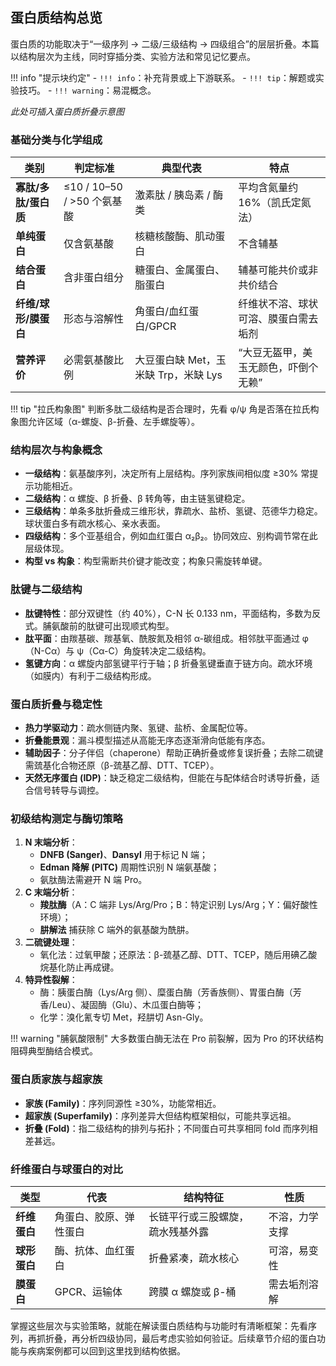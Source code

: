 ## 蛋白质结构总览

蛋白质的功能取决于“一级序列 → 二级/三级结构 → 四级组合”的层层折叠。本篇以结构层次为主线，同时穿插分类、实验方法和常见记忆要点。

!!! info "提示块约定"
    - `!!! info`：补充背景或上下游联系。
    - `!!! tip`：解题或实验技巧。
    - `!!! warning`：易混概念。

*此处可插入蛋白质折叠示意图*

### 基础分类与化学组成

| 类别 | 判定标准 | 典型代表 | 特点 |
| --- | --- | --- | --- |
| **寡肽/多肽/蛋白质** | ≤10 / 10–50 / >50 个氨基酸 | 激素肽 / 胰岛素 / 酶类 | 平均含氮量约 16%（凯氏定氮法） |
| **单纯蛋白** | 仅含氨基酸 | 核糖核酸酶、肌动蛋白 | 不含辅基 |
| **结合蛋白** | 含非蛋白组分 | 糖蛋白、金属蛋白、脂蛋白 | 辅基可能共价或非共价结合 |
| **纤维/球形/膜蛋白** | 形态与溶解性 | 角蛋白/血红蛋白/GPCR | 纤维状不溶、球状可溶、膜蛋白需去垢剂 |
| **营养评价** | 必需氨基酸比例 | 大豆蛋白缺 Met，玉米缺 Trp，米缺 Lys | “大豆无盔甲，美玉无颜色，吓倒个无赖” |

!!! tip "拉氏构象图"
    判断多肽二级结构是否合理时，先看 φ/ψ 角是否落在拉氏构象图允许区域（α-螺旋、β-折叠、左手螺旋等）。

### 结构层次与构象概念

- **一级结构**：氨基酸序列，决定所有上层结构。序列家族间相似度 ≥30% 常提示功能相近。
- **二级结构**：α 螺旋、β 折叠、β 转角等，由主链氢键稳定。
- **三级结构**：单条多肽折叠成三维形状，靠疏水、盐桥、氢键、范德华力稳定。球状蛋白多有疏水核心、亲水表面。
- **四级结构**：多个亚基组合，例如血红蛋白 α₂β₂。协同效应、别构调节常在此层级体现。
- **构型 vs 构象**：构型需断共价键才能改变；构象只需旋转单键。

### 肽键与二级结构

- **肽键特性**：部分双键性（约 40%），C-N 长 0.133 nm，平面结构，多数为反式。脯氨酸前的肽键可出现顺式构型。
- **肽平面**：由羰基碳、羰基氧、酰胺氮及相邻 α-碳组成。相邻肽平面通过 φ（N-Cα）与 ψ（Cα-C）角旋转决定二级结构。
- **氢键方向**：α 螺旋内部氢键平行于轴；β 折叠氢键垂直于链方向。疏水环境（如膜内）有利于二级结构形成。

### 蛋白质折叠与稳定性

- **热力学驱动力**：疏水侧链内聚、氢键、盐桥、金属配位等。
- **折叠能景观**：漏斗模型描述从高能无序态逐渐滑向低能有序态。
- **辅助因子**：分子伴侣（chaperone）帮助正确折叠或修复误折叠；去除二硫键需巯基化合物还原（β-巯基乙醇、DTT、TCEP）。
- **天然无序蛋白 (IDP)**：缺乏稳定二级结构，但能在与配体结合时诱导折叠，适合信号转导与调控。

### 初级结构测定与酶切策略

1. **N 末端分析**：
   - **DNFB (Sanger)**、**Dansyl** 用于标记 N 端；
   - **Edman 降解 (PITC)** 周期性识别 N 端氨基酸；
   - 氨肽酶法需避开 N 端 Pro。
2. **C 末端分析**：
   - **羧肽酶**（A：C 端非 Lys/Arg/Pro；B：特定识别 Lys/Arg；Y：偏好酸性环境）；
   - **肼解法** 捕获除 C 端外的氨基酸为酰肼。
3. **二硫键处理**：
   - 氧化法：过氧甲酸；还原法：β-巯基乙醇、DTT、TCEP，随后用碘乙酸烷基化防止再成键。
4. **特异性裂解**：
   - 酶：胰蛋白酶（Lys/Arg 侧）、糜蛋白酶（芳香族侧）、胃蛋白酶（芳香/Leu）、凝固酶（Glu）、木瓜蛋白酶等；
   - 化学：溴化氰专切 Met，羟肼切 Asn-Gly。

!!! warning "脯氨酸限制"
    大多数蛋白酶无法在 Pro 前裂解，因为 Pro 的环状结构阻碍典型酶结合模式。

### 蛋白质家族与超家族

- **家族 (Family)**：序列同源性 ≥30%，功能常相近。
- **超家族 (Superfamily)**：序列差异大但结构框架相似，可能共享远祖。
- **折叠 (Fold)**：指二级结构的排列与拓扑；不同蛋白可共享相同 fold 而序列相差甚远。

### 纤维蛋白与球蛋白的对比

| 类型 | 代表 | 结构特征 | 性质 |
| --- | --- | --- | --- |
| **纤维蛋白** | 角蛋白、胶原、弹性蛋白 | 长链平行或三股螺旋，疏水残基外露 | 不溶，力学支撑 |
| **球形蛋白** | 酶、抗体、血红蛋白 | 折叠紧凑，疏水核心 | 可溶，易变性 |
| **膜蛋白** | GPCR、运输体 | 跨膜 α 螺旋或 β-桶 | 需去垢剂溶解 |

掌握这些层次与实验策略，就能在解读蛋白质结构与功能时有清晰框架：先看序列，再抓折叠，再分析四级协同，最后考虑实验如何验证。后续章节介绍的蛋白功能与疾病案例都可以回到这里找到结构依据。
